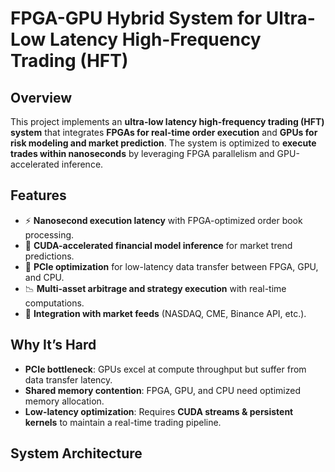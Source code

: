 # FPGA-GPU Hybrid System for Ultra-Low Latency High-Frequency Trading (HFT)

## Overview
This project implements an **ultra-low latency high-frequency trading (HFT) system** that integrates **FPGAs for real-time order execution** and **GPUs for risk modeling and market prediction**. The system is optimized to **execute trades within nanoseconds** by leveraging FPGA parallelism and GPU-accelerated inference.

## Features
- ⚡ **Nanosecond execution latency** with FPGA-optimized order book processing.
- 🚀 **CUDA-accelerated financial model inference** for market trend predictions.
- 🔄 **PCIe optimization** for low-latency data transfer between FPGA, GPU, and CPU.
- 📉 **Multi-asset arbitrage and strategy execution** with real-time computations.
- 🔗 **Integration with market feeds** (NASDAQ, CME, Binance API, etc.).

## Why It’s Hard
- **PCIe bottleneck**: GPUs excel at compute throughput but suffer from data transfer latency.
- **Shared memory contention**: FPGA, GPU, and CPU need optimized memory allocation.
- **Low-latency optimization**: Requires **CUDA streams & persistent kernels** to maintain a real-time trading pipeline.

## System Architecture
